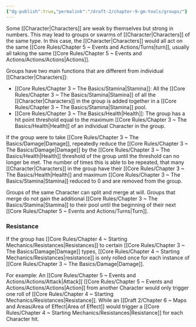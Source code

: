 ```yaml
---
{"dg-publish":true,"permalink":"/draft-2/chapter-9-gm-tools/groups/"}
---
```


Some [[Character\|Characters]] are weak by themselves but strong in numbers. This may lead to groups or swarms of [[Character\|Characters]] of the same type. In this case, the [[Character\|Characters]] would all act on the same [[Core Rules/Chapter 5 ~ Events and Actions/Turns\|turn]], usually all taking the same [[Core Rules/Chapter 5 ~ Events and Actions/Actions/Actions\|Actions]].

Groups have two main functions that are different from individual [[Character\|Characters]]:
- [[Core Rules/Chapter 3 ~ The Basics/Stamina\|Stamina]]: All the [[Core Rules/Chapter 3 ~ The Basics/Stamina\|Stamina]] of all the [[Character\|Characters]] in the group is added together in a [[Core Rules/Chapter 3 ~ The Basics/Stamina\|Stamina]] pool.
- [[Core Rules/Chapter 3 ~ The Basics/Health\|Health]]: The group has a hit point threshold equal to the maximum [[Core Rules/Chapter 3 ~ The Basics/Health\|Health]] of an individual Character in the group.

If the group were to take [[Core Rules/Chapter 3 ~ The Basics/Damage\|Damage]], repeatedly reduce the [[Core Rules/Chapter 3 ~ The Basics/Damage\|Damage]] by the [[Core Rules/Chapter 3 ~ The Basics/Health\|Health]] threshold of the group until the threshold can no longer be met. The number of times this is able to be repeated, that many [[Character\|Characters]] in the group have their [[Core Rules/Chapter 3 ~ The Basics/Health\|Health]] and maximum [[Core Rules/Chapter 3 ~ The Basics/Stamina\|Stamina]] reduced to 0 and are removed from the group.

Groups of the same Character can split and merge at will. Groups that merge do not gain the additional [[Core Rules/Chapter 3 ~ The Basics/Stamina\|Stamina]] to their pool until the beginning of their next [[Core Rules/Chapter 5 ~ Events and Actions/Turns\|Turn]].
### Resistance
If the group has [[Core Rules/Chapter 4 ~ Starting Mechanics/Resistances\|Resistances]] to certain [[Core Rules/Chapter 3 ~ The Basics/Damage\|Damage]] types, [[Core Rules/Chapter 4 ~ Starting Mechanics/Resistances\|resistance]] is only rolled once for each instance of [[Core Rules/Chapter 3 ~ The Basics/Damage\|Damage]].

For example: An [[Core Rules/Chapter 5 ~ Events and Actions/Actions/Attack\|Attack]] [[Core Rules/Chapter 5 ~ Events and Actions/Actions/Actions\|Action]] from another Character would only trigger one roll of [[Core Rules/Chapter 4 ~ Starting Mechanics/Resistances\|Resistance]]. While an [[Draft 2/Chapter 6 ~ Maps and Areas/Area of Effect\|Area of Effect]] would trigger a [[Core Rules/Chapter 4 ~ Starting Mechanics/Resistances\|Resistance]] for each Character hit.